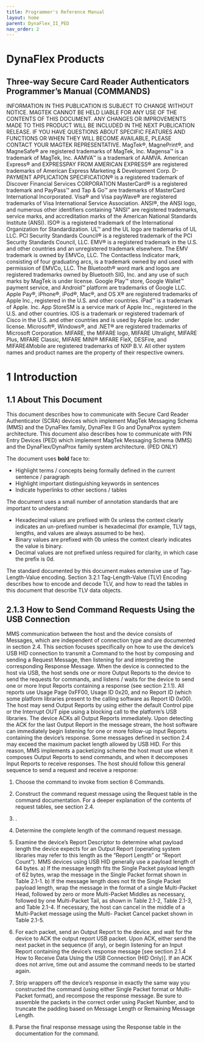 ```yaml
---
title: Programmer's Reference Manual
layout: home
parent: DynaFlex_II_PED
nav_order: 2
---
```


# DynaFlex Products
## Three-way Secure Card Reader Authenticators  Programmer’s Manual (COMMANDS)

INFORMATION IN THIS PUBLICATION IS SUBJECT TO CHANGE WITHOUT NOTICE.
MAGTEK CANNOT BE HELD LIABLE FOR ANY USE OF THE CONTENTS OF THIS
DOCUMENT. ANY CHANGES OR IMPROVEMENTS MADE TO THIS PRODUCT WILL BE
INCLUDED IN THE NEXT PUBLICATION RELEASE. IF YOU HAVE QUESTIONS ABOUT
SPECIFIC FEATURES AND FUNCTIONS OR WHEN THEY WILL BECOME AVAILABLE,
PLEASE CONTACT YOUR MAGTEK REPRESENTATIVE.
MagTek®, MagnePrint®, and MagneSafe® are registered trademarks of MagTek, Inc.
Magensa™ is a trademark of MagTek, Inc.
AAMVA™ is a trademark of AAMVA.
American Express® and EXPRESSPAY FROM AMERICAN EXPRESS® are registered trademarks of
American Express Marketing & Development Corp.
D-PAYMENT APPLICATION SPECIFICATION® is a registered trademark of Discover Financial
Services CORPORATION
MasterCard® is a registered trademark and PayPass™ and Tap & Go™ are trademarks of MasterCard
International Incorporated.
Visa® and Visa payWave® are registered trademarks of Visa International Service Association.
ANSI®, the ANSI logo, and numerous other identifiers containing "ANSI" are registered trademarks,
service marks, and accreditation marks of the American National Standards Institute (ANSI).
ISO® is a registered trademark of the International Organization for Standardization.
UL™ and the UL logo are trademarks of UL LLC.
PCI Security Standards Council® is a registered trademark of the PCI Security Standards Council, LLC.
EMV® is a registered trademark in the U.S. and other countries and an unregistered trademark elsewhere.
The EMV trademark is owned by EMVCo, LLC. The Contactless Indicator mark, consisting of four
graduating arcs, is a trademark owned by and used with permission of EMVCo, LLC.
The Bluetooth® word mark and logos are registered trademarks owned by Bluetooth SIG, Inc. and any
use of such marks by MagTek is under license.
Google Play™ store, Google Wallet™ payment service, and Android™ platform are trademarks of
Google LLC.
Apple Pay®, iPhone®, iPod®, Mac®, and OS X® are registered trademarks of Apple Inc., registered in
the U.S. and other countries. iPad™ is a trademark of Apple. Inc. App StoreSM is a service mark of
Apple Inc., registered in the U.S. and other countries. IOS is a trademark or registered trademark of
Cisco in the U.S. and other countries and is used by Apple Inc. under license.
Microsoft®, Windows®, and .NET® are registered trademarks of Microsoft Corporation.
MIFARE, the MIFARE logo, MIFARE Ultralight, MIFARE Plus, MIFARE Classic, MIFARE MINI®
MIFARE FleX, DESFire, and MIFARE4Mobile are registered trademarks of NXP B.V.
All other system names and product names are the property of their respective owners.


# 1 Introduction
## 1.1 About This Document
This document describes how to communicate with Secure Card Reader Authenticator (SCRA) devices
which implement MagTek Messaging Schema (MMS) and the DynaFlex family, DynaFlex II Go and
DynaProx system architecture.
This document also describes how to communicate with PIN Entry Devices (PED) which implement
MagTek Messaging Schema (MMS) and the DynaFlex/DynaProx family system architecture. (PED
ONLY)

The document uses **bold** face to:
* Highlight terms / concepts being formally defined in the current sentence / paragraph
* Highlight important distinguishing keywords in sentences
* Indicate hyperlinks to other sections / tables

The document uses a small number of annotation standards that are important to understand:
* Hexadecimal values are prefixed with 0x unless the context clearly indicates an un-prefixed number
is hexadecimal (for example, TLV tags, lengths, and values are always assumed to be hex).
* Binary values are prefixed with 0b unless the context clearly indicates the value is binary.
* Decimal values are not prefixed unless required for clarity, in which case the prefix is 0d.

The standard documented by this document makes extensive use of Tag-Length-Value encoding. Section
3.2.1 Tag-Length-Value (TLV) Encoding describes how to encode and decode TLV, and how to read the
tables in this document that describe TLV data objects.



## 2.1.3 How to Send Command Requests Using the USB Connection
MMS communication between the host and the device consists of Messages, which are independent of
connection type and are documented in section 2.4. This section focuses specifically on how to use the
device’s USB HID connection to transmit a Command to the host by composing and sending a Request
Message, then listening for and interpreting the corresponding Response Message.
When the device is connected to the host via USB, the host sends one or more Output Reports to the
device to send the requests for commands, and listens / waits for the device to send one or more Input
Reports containing a response (see section 2.1.1). All reports use Usage Page 0xFF00, Usage ID 0x20,
and no Report ID (which some platform libraries present to the calling software as Report ID 0x00).
The host may send Output Reports by using either the default Control pipe or the Interrupt OUT pipe
using a blocking call to the platform’s USB libraries. The device ACKs all Output Reports immediately.
Upon detecting the ACK for the last Output Report in the message stream, the host software can
immediately begin listening for one or more follow-up Input Reports containing the device’s response.
Some messages defined in section 2.4 may exceed the maximum packet length allowed by USB HID.
For this reason, MMS implements a packetizing scheme the host must use when it composes Output
Reports to send commands, and when it decomposes Input Reports to receive responses. The host should
follow this general sequence to send a request and receive a response:

1)  Choose the command to invoke from section 6 Commands.
2) Construct the command request message using the Request table in the command documentation.
For a deeper explanation of the contents of request tables, see section 2.4.
3) .
4) Determine the complete length of the command request message.
5) Examine the device’s Report Descriptor to determine what payload length the device expects for an
Output Report (operating system libraries may refer to this length as the “Report Length” or “Report
Count”). MMS devices using USB HID generally use a payload length of 64 bytes.
a)  If the message length fits the Single Packet payload length of 62 bytes, wrap the message in the
Single Packet format shown in Table 2.1-1.
b) If the message length does not fit the Single Packet payload length, wrap the message in the
format of a single Multi-Packet Head, followed by zero or more Multi-Packet Middles as
necessary, followed by one Multi-Packet Tail, as shown in Table 2.1-2, Table 2.1-3, and Table
2.1-4. If necessary, the host can cancel in the middle of a Multi-Packet message using the Multi-
Packet Cancel packet shown in Table 2.1-5.

6) For each packet, send an Output Report to the device, and wait for the device to ACK the output
report USB packet. Upon ACK, either send the next packet in the sequence (if any), or begin
listening for an Input Report containing the device’s response message [see section 2.1.4 How to
Receive Data Using the USB Connection (HID Only)]. If an ACK does not arrive, time out and
assume the command needs to be started again.

7) Strip wrappers off the device’s response in exactly the same way you constructed the command (using
either Single Packet format or Multi-Packet format), and recompose the response message. Be sure to
assemble the packets in the correct order using Packet Number, and to truncate the padding based on
Message Length or Remaining Message Length.
8) Parse the final response message using the Response table in the documentation for the command.

[Just the Docs]: https://just-the-docs.github.io/just-the-docs/
[GitHub Pages]: https://docs.github.com/en/pages
[README]: https://github.com/just-the-docs/just-the-docs-template/blob/main/README.md
[Jekyll]: https://jekyllrb.com
[GitHub Pages / Actions workflow]: https://github.blog/changelog/2022-07-27-github-pages-custom-github-actions-workflows-beta/
[use this template]: https://github.com/just-the-docs/just-the-docs-template/generate
